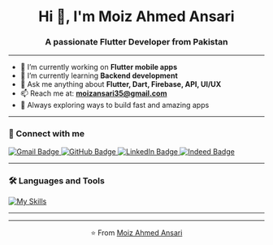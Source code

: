 <h1 align="center">Hi 👋, I'm Moiz Ahmed Ansari</h1>
<h3 align="center">A passionate Flutter Developer from Pakistan</h3>

---

- 🔭 I’m currently working on **Flutter mobile apps**
- 🌱 I’m currently learning **Backend development** <!-- (Node.js, Firebase, APIs)-->
- 💬 Ask me anything about **Flutter, Dart, Firebase, API, UI/UX**
- 📫 Reach me at: **moizansari35@gmail.com**
- 🚀 Always exploring ways to build fast and amazing apps

---

### 📱 Connect with me

<div id="badges">
<!-- <a href="mailto:moizansari35@gmail.com" target="_blank">
  <img src="https://img.shields.io/badge/Gmail-D14836?style=for-the-badge&logo=gmail&logoColor=white" alt="Gmail Badge"/>
</a> -->
<!--   <a href="https://github.com/moizansari35" target="_blank">
    <img src="https://img.shields.io/badge/GitHub-100000?style=for-the-badge&logo=github&logoColor=white" alt="GitHub Badge"/>
  </a> -->
  <a href="mailto:youremail@gmail.com" target="_blank">
    <img src="https://img.shields.io/badge/Gmail-D14836?style=for-the-badge&logo=gmail&logoColor=white" alt="Gmail Badge"/>
  </a>
  <a href="https://github.com/moizansari35" target="_blank">
    <img src="https://img.shields.io/badge/GitHub-white?style=for-the-badge&logo=github&logoColor=black" alt="GitHub Badge"/>
  </a>
 <a href="https://www.linkedin.com/in/moiz-ahmed-ansari-0618b6289/" target="_blank">
  <img src="https://img.shields.io/badge/LinkedIn-0A66C2?style=for-the-badge&logo=linkedin&logoColor=white" alt="LinkedIn Badge"/>
</a>
  <a href="https://profile.indeed.com/p/moizahmeda-c3r643v" target="_blank">
    <img src="https://img.shields.io/badge/Indeed-003A9B?style=for-the-badge&logo=indeed&logoColor=white" alt="Indeed Badge"/>
  </a>
  <!--
  <a href="https://www.youtube.com/channel/UCzvRaprYPhvAplMK36Gu0kw" target="_blank">
    <img src="https://img.shields.io/badge/YouTube-red?style=for-the-badge&logo=youtube&logoColor=white" alt="YouTube Badge"/>
  </a>
  <a href="https://fb.com/aaxiftaj" target="_blank">
    <img src="https://img.shields.io/badge/Facebook-1877F2?style=for-the-badge&logo=facebook&logoColor=white" alt="Facebook Badge"/>
  </a>
  <a href="https://twitter.com/axiftaj" target="_blank">
    <img src="https://img.shields.io/badge/Twitter-1DA1F2?style=for-the-badge&logo=twitter&logoColor=white" alt="Twitter Badge"/>
  </a>
  -->
</div>

---

### 🛠️ Languages and Tools

[![My Skills](https://skillicons.dev/icons?i=flutter,dart,firebase,github,git,postman,figma,androidstudio,vscode&perline=5)](https://skillicons.dev)

---

<!--### 📊 GitHub Stats

<p align="center">
  <img src="https://github-readme-stats.vercel.app/api?username=moizansari35&show_icons=true&theme=dark" alt="GitHub Stats" height="150"/>
  <img src="https://github-readme-stats.vercel.app/api/top-langs/?username=moizansari35&layout=compact&theme=dark" alt="Top Languages" height="150"/>
</p>
-->
---

<p align="center">⭐️ From <a href="https://github.com/moizansari35">Moiz Ahmed Ansari</a></p>
